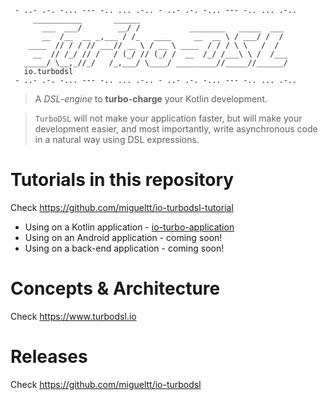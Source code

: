 ```text
 - ..- .-. -... --- -.. ... .-.. - ..- .-. -... --- -.. ... .-..
     ___________       ______
       ___  ___/        __/ /           ________   _____  ___
       __  /__  __ _,___ / /_   ____     __  __ \ / ___/ /  /
    ____  // / / // ___// __ \ / __ \ ____  / / / \ \   /  /
     __  // /_/ // /   / (_/ // (_/ /  __  /_/ /___\ \ /  /___
   _____/ \__,_//_/   /_,___/ \____/ _________//_____//______/
   io.turbodsl
 - ..- .-. -... --- -.. ... .-.. - ..- .-. -... --- -.. ... .-..
```
> A _DSL-engine_ to **turbo-charge** your Kotlin development.

> `TurboDSL` will not make your application faster, but will make your development easier,
> and most importantly, write asynchronous code in a natural way using DSL expressions.

# Tutorials in this repository
Check https://github.com/migueltt/io-turbodsl-tutorial
- Using on a Kotlin application - [io-turbo-application](io-turbo-application)
- Using on an Android application - coming soon!
- Using on a back-end application - coming soon!

# Concepts & Architecture
Check https://www.turbodsl.io

# Releases
Check https://github.com/migueltt/io-turbodsl